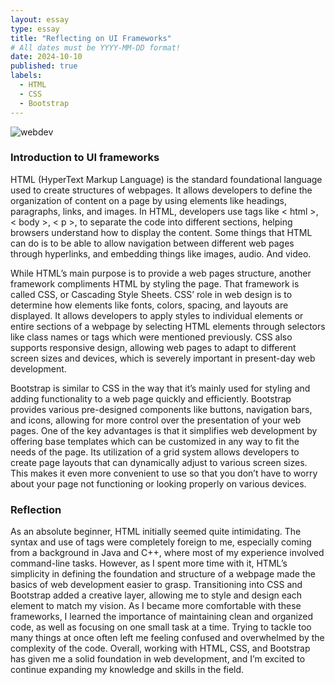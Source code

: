 ```yaml
---
layout: essay
type: essay
title: "Reflecting on UI Frameworks"
# All dates must be YYYY-MM-DD format!
date: 2024-10-10
published: true
labels:
  - HTML
  - CSS
  - Bootstrap 
---
```

![webdev](https://github.com/user-attachments/assets/d4c88c9c-7443-4eaa-986d-42f5783448b0)


### Introduction to UI frameworks
HTML (HyperText Markup Language) is the standard foundational language used to create structures of webpages. It allows developers to define the organization of content on a page by using elements like headings, paragraphs, links, and images. In HTML, developers use tags like < html >, < body >, < p >, to separate the code into different sections, helping browsers understand how to display the content. Some things that HTML can do is to be able to allow navigation between different web pages through hyperlinks, and embedding things like images, audio. And video. 

While HTML’s main purpose is to provide a web pages structure, another framework compliments HTML by styling the page. That framework is called CSS, or Cascading Style Sheets. CSS’ role in web design is to determine how elements like fonts, colors, spacing, and layouts are displayed. It allows developers to apply styles to individual elements or entire sections of a webpage by selecting HTML elements through selectors like class names or tags which were mentioned previously. CSS also supports responsive design, allowing web pages to adapt to different screen sizes and devices, which is severely important in present-day web development. 

Bootstrap is similar to CSS in the way that it’s mainly used for styling and adding functionality to a web page quickly and efficiently. Bootstrap provides various pre-designed components like buttons, navigation bars, and icons, allowing for more control over the presentation of your web pages. One of the key advantages is that it simplifies web development by offering base templates which can be customized in any way to fit the needs of the page. Its utilization of a grid system allows developers to create page layouts that can dynamically adjust to various screen sizes. This makes it even more convenient to use so that you don’t have to worry about your page not functioning or looking properly on various devices. 

### Reflection
As an absolute beginner, HTML initially seemed quite intimidating. The syntax and use of tags were completely foreign to me, especially coming from a background in Java and C++, where most of my experience involved command-line tasks. However, as I spent more time with it, HTML’s simplicity in defining the foundation and structure of a webpage made the basics of web development easier to grasp. Transitioning into CSS and Bootstrap added a creative layer, allowing me to style and design each element to match my vision. As I became more comfortable with these frameworks, I learned the importance of maintaining clean and organized code, as well as focusing on one small task at a time. Trying to tackle too many things at once often left me feeling confused and overwhelmed by the complexity of the code. Overall, working with HTML, CSS, and Bootstrap has given me a solid foundation in web development, and I’m excited to continue expanding my knowledge and skills in the field.
